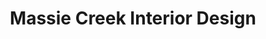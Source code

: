 ---
title: "Massie Creek Interior Design"
url: /nisswa/massie-creek-interior-design/
shop: Andenken
---